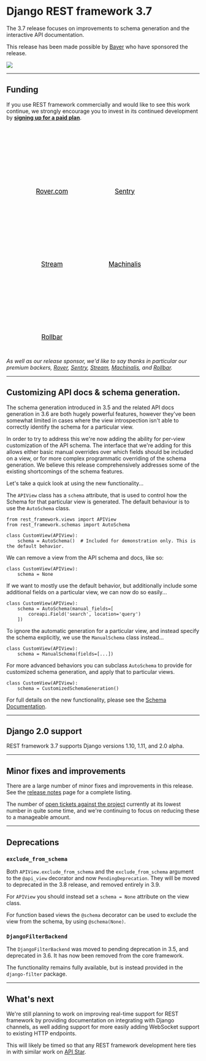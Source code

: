 
<style>
.promo li a {
    float: left;
    width: 130px;
    height: 20px;
    text-align: center;
    margin: 10px 30px;
    padding: 150px 0 0 0;
    background-position: 0 50%;
    background-size: 130px auto;
    background-repeat: no-repeat;
    font-size: 120%;
    color: black;
}
.promo li {
    list-style: none;
}
</style>

# Django REST framework 3.7

The 3.7 release focuses on improvements to schema generation and the interactive API documentation.

This release has been made possible by [Bayer](https://www.bayer.com/) who have sponsored the release.

<a href="https://www.bayer.com/"><img src="/img/bayer.png"/></a>

---

## Funding

If you use REST framework commercially and would like to see this work continue, we strongly encourage you to invest in its continued development by
**[signing up for a paid&nbsp;plan][funding]**.

<ul class="premium-promo promo">
    <li><a href="http://jobs.rover.com/" style="background-image: url(https://fund-rest-framework.s3.amazonaws.com/rover_130x130.png)">Rover.com</a></li>
    <li><a href="https://getsentry.com/welcome/" style="background-image: url(https://fund-rest-framework.s3.amazonaws.com/sentry130.png)">Sentry</a></li>
    <li><a href="https://getstream.io/try-the-api/?utm_source=drf&utm_medium=banner&utm_campaign=drf" style="background-image: url(https://fund-rest-framework.s3.amazonaws.com/stream-130.png)">Stream</a></li>
    <li><a href="https://hello.machinalis.co.uk/" style="background-image: url(https://fund-rest-framework.s3.amazonaws.com/Machinalis130.png)">Machinalis</a></li>
    <li><a href="https://rollbar.com" style="background-image: url(https://fund-rest-framework.s3.amazonaws.com/rollbar.png)">Rollbar</a></li>
</ul>
<div style="clear: both; padding-bottom: 20px;"></div>

*As well as our release sponsor, we'd like to say thanks in particular our premium backers, [Rover](http://jobs.rover.com/), [Sentry](https://getsentry.com/welcome/), [Stream](https://getstream.io/?utm_source=drf&utm_medium=banner&utm_campaign=drf), [Machinalis](https://hello.machinalis.co.uk/), and [Rollbar](https://rollbar.com).*

---

## Customizing API docs & schema generation.

The schema generation introduced in 3.5 and the related API docs generation in 3.6 are both hugely powerful features, however they've been somewhat limited in cases where the view introspection isn't able to correctly identify the schema for a particular view.

In order to try to address this we're now adding the ability for per-view customization of the API schema. The interface that we're adding for this allows either basic manual overrides over which fields should be included on a view, or for more complex programmatic overriding of the schema generation. We believe this release comprehensively addresses some of the existing shortcomings of the schema features.

Let's take a quick look at using the new functionality...

The `APIView` class has a `schema` attribute, that is used to control how the Schema for that particular view is generated. The default behaviour is to use the `AutoSchema` class.

    from rest_framework.views import APIView
    from rest_framework.schemas import AutoSchema

    class CustomView(APIView):
        schema = AutoSchema()  # Included for demonstration only. This is the default behavior.

We can remove a view from the API schema and docs, like so:

    class CustomView(APIView):
        schema = None

If we want to mostly use the default behavior, but additionally include some additional fields on a particular view, we can now do so easily...

    class CustomView(APIView):
        schema = AutoSchema(manual_fields=[
            coreapi.Field('search', location='query')
        ])

To ignore the automatic generation for a particular view, and instead specify the schema explicitly, we use the `ManualSchema` class instead...

    class CustomView(APIView):
        schema = ManualSchema(fields=[...])

For more advanced behaviors you can subclass `AutoSchema` to provide for customized schema generation, and apply that to particular views.

    class CustomView(APIView):
        schema = CustomizedSchemaGeneration()

For full details on the new functionality, please see the [Schema Documentation][schema-docs].

---

## Django 2.0 support

REST framework 3.7 supports Django versions 1.10, 1.11, and 2.0 alpha.

---

## Minor fixes and improvements

There are a large number of minor fixes and improvements in this release. See the [release notes](release-notes.md) page for a complete listing.

The number of [open tickets against the project](https://github.com/encode/django-rest-framework/issues) currently at its lowest number in quite some time, and we're continuing to focus on reducing these to a manageable amount.

---

## Deprecations

### `exclude_from_schema`

Both `APIView.exclude_from_schema` and the `exclude_from_schema` argument to the `@api_view` decorator and now `PendingDeprecation`. They will be moved to deprecated in the 3.8 release, and removed entirely in 3.9.

For `APIView` you should instead set a `schema = None` attribute on the view class.

For function based views the `@schema` decorator can be used to exclude the view from the schema, by using `@schema(None)`.

### `DjangoFilterBackend`

The `DjangoFilterBackend` was moved to pending deprecation in 3.5, and deprecated in 3.6. It has now been removed from the core framework.

The functionality remains fully available, but is instead provided in the `django-filter` package.

---

## What's next

We're still planning to work on improving real-time support for REST framework by providing documentation on integrating with Django channels, as well adding support for more easily adding WebSocket support to existing HTTP endpoints.

This will likely be timed so that any REST framework development here ties in with similar work on [API Star][api-star].

[funding]: funding.md
[schema-docs]: ../api-guide/schemas.md
[api-star]: https://github.com/encode/apistar